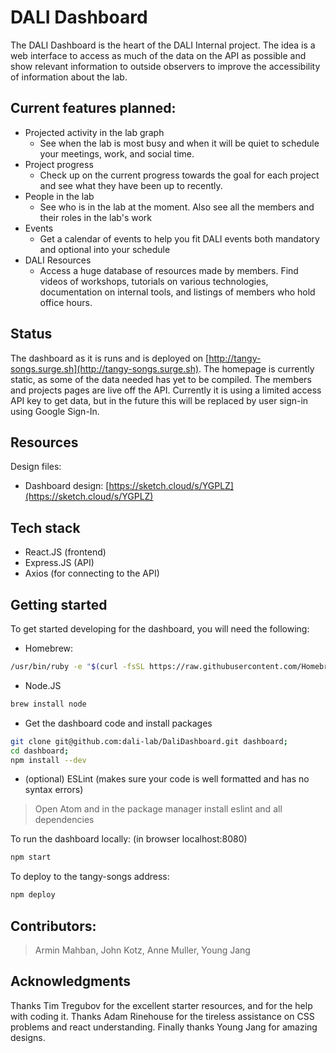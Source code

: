 # DALI Dashboard

The DALI Dashboard is the heart of the DALI Internal project. The idea is a web interface to access as much of the data on the API as possible and show relevant information to outside observers to improve the accessibility of information about the lab.

## Current features planned:

- Projected activity in the lab graph
  - See when the lab is most busy and when it will be quiet to schedule your meetings, work, and social time.
- Project progress
  - Check up on the current progress towards the goal for each project and see what they have been up to recently.
- People in the lab
  - See who is in the lab at the moment. Also see all the members and their roles in the lab's work
- Events
  - Get a calendar of events to help you fit DALI events both mandatory and optional into your schedule
- DALI Resources
  - Access a huge database of resources made by members. Find videos of workshops, tutorials on various technologies, documentation on internal tools, and listings of members who hold office hours.

## Status

The dashboard as it is runs and is deployed on [http://tangy-songs.surge.sh](http://tangy-songs.surge.sh). The homepage is currently static, as some of the data needed has yet to be compiled. The members and projects pages are live off the API. Currently it is using a limited access API key to get data, but in the future this will be replaced by user sign-in using Google Sign-In.

## Resources

Design files:
- Dashboard design: [https://sketch.cloud/s/YGPLZ](https://sketch.cloud/s/YGPLZ)

## Tech stack
- React.JS (frontend)
- Express.JS (API)
- Axios (for connecting to the API)

## Getting started
To get started developing for the dashboard, you will need the following:

- Homebrew:
```bash
/usr/bin/ruby -e "$(curl -fsSL https://raw.githubusercontent.com/Homebrew/install/master/install)"
```
- Node.JS
```bash
brew install node
```
- Get the dashboard code and install packages
```bash
git clone git@github.com:dali-lab/DaliDashboard.git dashboard;
cd dashboard;
npm install --dev
```
- (optional) ESLint (makes sure your code is well formatted and has no syntax errors)
> Open Atom and in the package manager install eslint and all dependencies

To run the dashboard locally: (in browser localhost:8080)
```bash
npm start
```

To deploy to the tangy-songs address:
```bash
npm deploy
```

## Contributors:
> Armin Mahban, John Kotz, Anne Muller, Young Jang

## Acknowledgments
Thanks Tim Tregubov for the excellent starter resources, and for the help with coding it. Thanks Adam Rinehouse for the tireless assistance on CSS problems and react understanding. Finally thanks Young Jang for amazing designs.
